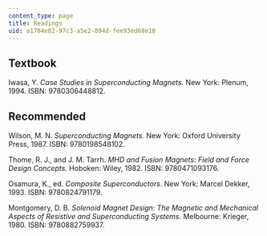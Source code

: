 ```yaml
---
content_type: page
title: Readings
uid: a1704e82-97c3-a5e2-894d-fee93ed68e10
---
```


Textbook
--------

Iwasa, Y. _Case Studies in Superconducting Magnets._ New York: Plenum, 1994. ISBN: 9780306448812.

Recommended
-----------

Wilson, M. N. _Superconducting Magnets._ New York: Oxford University Press, 1987. ISBN: 9780198548102.

Thome, R. J., and J. M. Tarrh. _MHD and Fusion Magnets: Field and Force Design Concepts._ Hoboken: Wiley, 1982. ISBN: 9780471093176.

Osamura, K., ed. _Composite Superconductors_. New York: Marcel Dekker, 1993. ISBN: 9780824791179.

Montgomery, D. B. _Solenoid Magnet Design: The Magnetic and Mechanical Aspects of Resistive and Superconducting Systems._ Melbourne: Krieger, 1980. ISBN: 9780882759937.